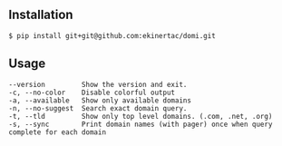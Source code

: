 ## Installation

    $ pip install git+git@github.com:ekinertac/domi.git

## Usage

    --version         Show the version and exit.
    -c, --no-color    Disable colorful output
    -a, --available   Show only available domains
    -n, --no-suggest  Search exact domain query.
    -t, --tld         Show only top level domains. (.com, .net, .org)
    -s, --sync        Print domain names (with pager) once when query complete for each domain